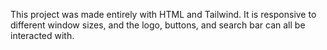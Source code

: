 This project was made entirely with HTML and Tailwind.  It is responsive to different window sizes, and the logo, buttons, and search bar can all be interacted with.